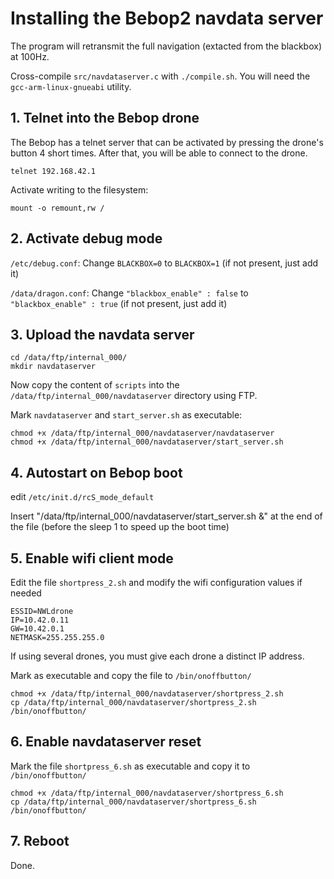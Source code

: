 # Installing the Bebop2 navdata server

The program will retransmit the full navigation (extacted from the blackbox) at 100Hz.

Cross-compile ``src/navdataserver.c`` with ``./compile.sh``. You will need the ``gcc-arm-linux-gnueabi`` utility.

## 1. Telnet into the Bebop drone

The Bebop has a telnet server that can be activated by pressing the drone's button 4 short times.
After that, you will be able to connect to the drone.

```
telnet 192.168.42.1
```

Activate writing to the filesystem:
```
mount -o remount,rw /
```

## 2. Activate debug mode

``/etc/debug.conf``: Change ``BLACKBOX=0`` to ``BLACKBOX=1`` (if not present, just add it)

``/data/dragon.conf``: Change ``"blackbox_enable" : false`` to ``"blackbox_enable" : true`` (if not present, just add it)

## 3. Upload the navdata server

```
cd /data/ftp/internal_000/
mkdir navdataserver
```

Now copy the content of ``scripts`` into the ``/data/ftp/internal_000/navdataserver`` directory using FTP.

Mark ``navdataserver`` and ``start_server.sh`` as executable:
```
chmod +x /data/ftp/internal_000/navdataserver/navdataserver
chmod +x /data/ftp/internal_000/navdataserver/start_server.sh
```

## 4. Autostart on Bebop boot

edit ``/etc/init.d/rcS_mode_default``

Insert "/data/ftp/internal_000/navdataserver/start_server.sh &" at the end of the file (before the sleep 1 to speed up the boot time)

## 5. Enable wifi client mode

Edit the file ``shortpress_2.sh`` and modify the wifi configuration values if needed
```
ESSID=NWLdrone
IP=10.42.0.11
GW=10.42.0.1
NETMASK=255.255.255.0
```

If using several drones, you must give each drone a distinct IP address.

Mark as executable and copy the file to ``/bin/onoffbutton/``

```
chmod +x /data/ftp/internal_000/navdataserver/shortpress_2.sh
cp /data/ftp/internal_000/navdataserver/shortpress_2.sh /bin/onoffbutton/
```

## 6. Enable navdataserver reset

Mark the file ``shortpress_6.sh`` as executable and copy it to ``/bin/onoffbutton/``

```
chmod +x /data/ftp/internal_000/navdataserver/shortpress_6.sh
cp /data/ftp/internal_000/navdataserver/shortpress_6.sh /bin/onoffbutton/
```
## 7. Reboot

Done.
